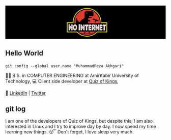 ![background](https://raw.githubusercontent.com/mrakhgari/mrakhgari/master/NoInterner.jfif)
## Hello World

`git config --global user.name "MuhammadReza Akhgari"`

  🧑‍🎓 B.S. in COMPUTER ENGINEERING at AmirKabir University of Technology,
  💻 Client side developer at [Quiz of Kings](quizofkings.com),
  

  💬 [LinkedIn](https://www.linkedin.com/in/muhammadreza-akhgari) | [Twitter](https://twitter.com/muhmdreza2)


## git log

I am one of the developers of Quiz of Kings, but despite this, I am also interested in Linux and I try to improve day by day.
I now spend my time learning new things.
😴 Don't forget, I love sleep very much.
